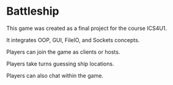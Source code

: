# Battleship

This game was created as a final project for the course ICS4U1.

It integrates OOP, GUI, FileIO, and Sockets concepts.

Players can join the game as clients or hosts.

Players take turns guessing ship locations.

Players can also chat within the game.